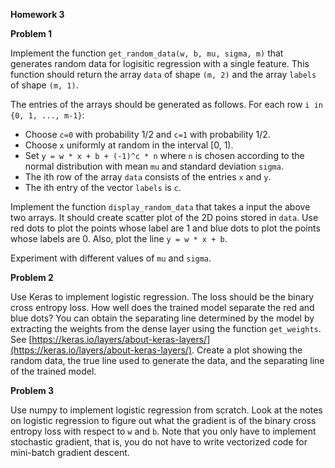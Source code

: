 **Homework 3**

**Problem 1**

Implement the function ```get_random_data(w, b, mu, sigma, m)``` that generates random data for logisitic regression with a single feature. This function should return the array ```data``` of shape ```(m, 2)``` and the array ```labels``` of shape ```(m, 1)```.

The entries of the arrays should be generated as follows.  For each row ```i in {0, 1, ..., m-1}```:

- Choose ```c=0``` with probability 1/2 and ```c=1``` with probability 1/2.  
- Choose ```x``` uniformly at random in the interval \[0, 1). 
- Set ```y = w * x + b + (-1)^c * n``` where ```n``` is chosen according to the normal distribution with mean ```mu``` and standard deviation ```sigma```.
- The ith row of the array ```data``` consists of the entries ```x``` and ```y```.
- The ith entry of the vector ```labels``` is ```c```.

Implement the function ```display_random_data``` that takes a input the above two arrays. It should create scatter plot of the 2D poins stored in ```data```. Use red dots to plot the points whose label are 1 and blue dots to plot the points whose labels are 0. Also, plot the line ```y = w * x + b```. 

Experiment with different values of ```mu``` and ```sigma```.

**Problem 2**

Use Keras to implement logistic regression. The loss should be the binary cross entropy loss. How well does the trained model separate the red and blue dots?  You can obtain the separating line determined by the model by extracting the weights from the dense layer using the function ```get_weights```. See [https://keras.io/layers/about-keras-layers/](https://keras.io/layers/about-keras-layers/).  Create a plot showing the random data, the true line used to generate the data, and the separating line of the trained model.

**Problem 3**

Use numpy to implement logistic regression from scratch. Look at the notes on logistic regression to figure out what the gradient is of the binary cross entropy loss with respect to ```w``` and ```b```. Note that you only have to implement stochastic gradient, that is, you do not have to write vectorized code for mini-batch gradient descent.
